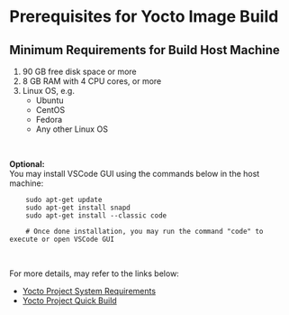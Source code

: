 # Prerequisites for Yocto Image Build

## Minimum Requirements for Build Host Machine
1) 90 GB free disk space or more
2) 8 GB RAM with 4 CPU cores, or more
3) Linux OS, e.g.
    - Ubuntu
    - CentOS
    - Fedora
    - Any other Linux OS

<br>

<strong>Optional:</strong><br>
You may install VSCode GUI using the commands below in the host machine:
```
    sudo apt-get update
    sudo apt-get install snapd
    sudo apt-get install --classic code

    # Once done installation, you may run the command "code" to execute or open VSCode GUI
```

<br>

For more details, may refer to the links below:
- <a href="https://docs.yoctoproject.org/ref-manual/system-requirements.html">Yocto Project System Requirements</a>
- <a href="https://docs.yoctoproject.org/brief-yoctoprojectqs/index.html">Yocto Project Quick Build</a>